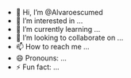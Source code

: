 - 👋 Hi, I’m @Alvaroescumed
- 👀 I’m interested in ...
- 🌱 I’m currently learning ...
- 💞️ I’m looking to collaborate on ...
- 📫 How to reach me ...
- 😄 Pronouns: ...
- ⚡ Fun fact: ...

<!---
Alvaroescumed/Alvaroescumed is a ✨ special ✨ repository because its `README.md` (this file) appears on your GitHub profile.
You can click the Preview link to take a look at your changes.
--->
